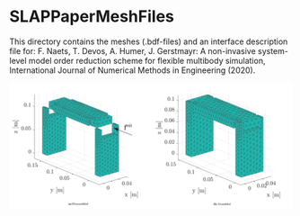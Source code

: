 # SLAPPaperMeshFiles

This directory contains the meshes (.bdf-files) and an interface description file for:
F. Naets, T. Devos, A. Humer, J. Gerstmayr: A non-invasive system-level model order reduction scheme for
flexible multibody simulation, International Journal of Numerical Methods in Engineering (2020).

![Four bar mechanism](FourBarModel.png)
